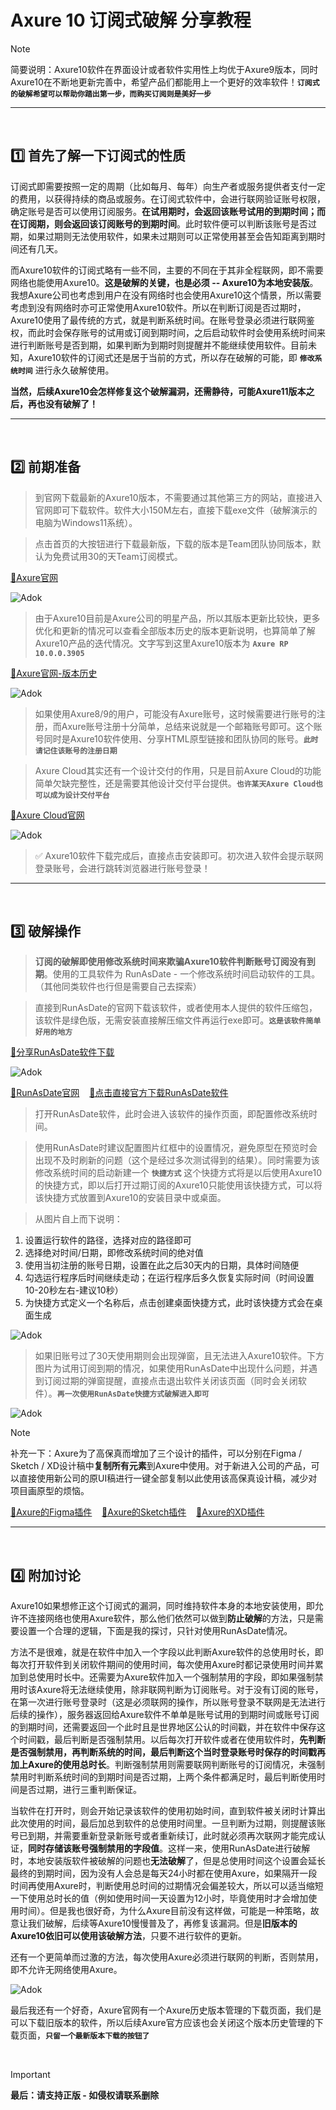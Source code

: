 # Axure 10 订阅式破解 分享教程

> [!NOTE]
> 简要说明：Axure10软件在界面设计或者软件实用性上均优于Axure9版本，同时Axure10在不断地更新完善中，希望产品们都能用上一个更好的效率软件！**```订阅式的破解希望可以帮助你踏出第一步，而购买订阅则是美好一步```**

---
<br>

## 1️⃣ 首先了解一下订阅式的性质

订阅式即需要按照一定的周期（比如每月、每年）向生产者或服务提供者支付一定的费用，以获得持续的商品或服务。在订阅式软件中，会进行联网验证账号权限，确定账号是否可以使用订阅服务。**在试用期时，会返回该账号试用的到期时间；而在订阅期，则会返回该订阅账号的到期时间**。此时软件便可以判断该账号是否过期，如果过期则无法使用软件，如果未过期则可以正常使用甚至会告知距离到期时间还有几天。

而Axure10软件的订阅式略有一些不同，主要的不同在于其非全程联网，即不需要网络也能使用Axure10。**这是破解的关键，也是必须 -- Axure10为本地安装版**。我想Axure公司也考虑到用户在没有网络时也会使用Axure10这个情景，所以需要考虑到没有网络时亦可正常使用Axure10软件。所以在判断订阅是否过期时，Axure10使用了最传统的方式，就是判断系统时间。在账号登录必须进行联网鉴权，而此时会保存账号的试用或订阅到期时间，之后启动软件时会使用系统时间来进行判断账号是否到期，如果判断为到期时则提醒并不能继续使用软件。目前未知，Axure10软件的订阅式还是居于当前的方式，所以存在破解的可能，即 **```修改系统时间```** 进行永久破解使用。

**当然，后续Axure10会怎样修复这个破解漏洞，还需静待，可能Axure11版本之后，再也没有破解了！**

---
<br>

## 2️⃣ 前期准备

> 到官网下载最新的Axure10版本，不需要通过其他第三方的网站，直接进入官网即可下载软件。软件大小150M左右，直接下载exe文件（破解演示的电脑为Windows11系统）。

> 点击首页的大按钮进行下载最新版，下载的版本是Team团队协同版本，默认为免费试用30的天Team订阅模式。

[🔅Axure官网](https://www.axure.com)

![Adok](https://github.com/PM-Geeker-ORG/Adok/assets/143123392/6bbc4052-a373-4116-8de2-7af52d3eddd6)

> 由于Axure10目前是Axure公司的明星产品，所以其版本更新比较快，更多优化和更新的情况可以查看全部版本历史的版本更新说明，也算简单了解Axure10产品的迭代情况。文字写到这里Axure10版本为 **```Axure RP 10.0.0.3905```**

[🔅Axure官网-版本历史](https://www.axure.com/release-history)

![Adok](https://github.com/PM-Geeker-ORG/Adok/assets/143123392/d85db19a-3abc-4bca-bec5-b547e7e6cf80)

> 如果使用Axure8/9的用户，可能没有Axure账号，这时候需要进行账号的注册，而Axure账号注册十分简单，总结来说就是一个邮箱账号即可。这个账号同时是Axure10软件使用、分享HTML原型链接和团队协同的账号。**```此时请记住该账号的注册日期```**

> Axure Cloud其实还有一个设计交付的作用，只是目前Axure Cloud的功能简单欠缺完整性，还是需要其他设计交付平台提供。**```也许某天Axure Cloud也可以成为设计交付平台```**

[🔅Axure Cloud官网](https://app.axure.cloud/app)

![Adok](https://github.com/PM-Geeker-ORG/Adok/assets/143123392/4874d833-c2bb-4d48-93ae-e5c4920285dd)

> ✅ Axure10软件下载完成后，直接点击安装即可。初次进入软件会提示联网登录账号，会进行跳转浏览器进行账号登录！

---
<br>

## 3️⃣ 破解操作

> **订阅的破解即使用修改系统时间来欺骗Axure10软件判断账号订阅没有到期**。使用的工具软件为 RunAsDate - 一个修改系统时间启动软件的工具。（其他同类软件也行但是需要自己去探索）

> 直接到RunAsDate的官网下载该软件，或者使用本人提供的软件压缩包，该软件是绿色版，无需安装直接解压缩文件再运行exe即可。**```这是该软件简单好用的地方```**

[🔅分享RunAsDate软件下载](https://github.com/PM-Geeker-ORG/Adok/raw/main/Axure%2010%20%E8%AE%A2%E9%98%85%E5%BC%8F%E7%A0%B4%E8%A7%A3/RunAsDate.zip)

![Adok](https://github.com/PM-Geeker-ORG/Adok/assets/143123392/306b75fd-41c2-4f02-8c85-85deef6eb25a)

[🔅RunAsDate官网](https://www.nirsoft.net/utils/run_as_date.html) &nbsp;&nbsp; [🔅点击直接官方下载RunAsDate软件](https://www.nirsoft.net/utils/runasdate-x64.zip)

> 打开RunAsDate软件，此时会进入该软件的操作页面，即配置修改系统时间。

> 使用RunAsDate时建议配置图片红框中的设置情况，避免原型在预览时会出现不及时刷新的问题（这个是经过多次测试得到的结果）。同时需要为该修改系统时间的启动新建一个 **```快捷方式```** 这个快捷方式将是以后使用Axure10的快捷方式，即以后打开过期订阅的Axure10只能使用该快捷方式，可以将该快捷方式放置到Axure10的安装目录中或桌面。

> 从图片自上而下说明：
1. 设置运行软件的路径，选择对应的路径即可
2. 选择绝对时间/日期，即修改系统时间的绝对值
3. 使用当初注册的账号日期，设置在此之后30天内的日期，具体时间随便
4. 勾选运行程序后时间继续走动；在运行程序后多久恢复实际时间（时间设置10-20秒左右-建议10秒）
5. 为快捷方式定义一个名称后，点击创建桌面快捷方式，此时该快捷方式会在桌面生成

![Adok](https://github.com/PM-Geeker-ORG/Adok/assets/143123392/5a9c7d4f-f6f1-4feb-83ea-4d680fb01377)

> 如果旧账号过了30天使用期则会出现弹窗，且无法进入Axure10软件。下方图片为试用订阅到期的情况，如果使用RunAsDate中出现什么问题，并遇到订阅过期的弹窗提醒，直接点击退出软件关闭该页面（同时会关闭软件）。**```再一次使用RunAsDate快捷方式破解进入即可```**

![Adok](https://github.com/PM-Geeker-ORG/Adok/assets/143123392/9f8780fa-cf6c-49d5-a215-8b4f4c8f14f5)

> [!NOTE]
> 补充一下：Axure为了高保真而增加了三个设计的插件，可以分别在Figma / Sketch / XD设计稿中**复制所有元素**到Axure中使用。对于新进入公司的产品，可以直接使用新公司的原UI稿进行一键全部复制以此使用该高保真设计稿，减少对项目画原型的烦恼。

[🔅Axure的Figma插件](https://www.figma.com/community/plugin/837098402230990991/axure) &nbsp;&nbsp; [🔅Axure的Sketch插件](https://www.axure.com/axure-sketch-plugin) &nbsp;&nbsp; [🔅Axure的XD插件](https://xd.adobe.com/landing/plugin-download/en/desktop.html?pluginId=2d46a4a0)

---
<br>

## 4️⃣ 附加讨论

Axure10如果想修正这个订阅式的漏洞，同时维持软件本身的本地安装使用，即允许不连接网络也使用Axure软件，那么他们依然可以做到**防止破解**的方法，只是需要设置一个合理的逻辑，下面是我的探讨，只针对使用RunAsDate情况。

方法不是很难，就是在软件中加入一个字段以此判断Axure软件的总使用时长，即每次打开软件到关闭软件期间的使用时间，每次使用Axure时都记录使用时间并累加到总使用时长中。还需要为Axure软件加入一个强制禁用的字段，即如果强制禁用时该Axure将无法继续使用，除非联网判断为订阅账号。对于没有订阅的账号，在第一次进行账号登录时（这是必须联网的操作，所以账号登录不联网是无法进行后续的操作），服务器返回给Axure软件不单单是账号试用的到期时间或账号订阅的到期时间，还需要返回一个此时且是世界地区公认的时间戳，并在软件中保存这个时间戳，最后判断是否强制禁用。以后每次打开软件或者在使用软件时，**先判断是否强制禁用，再判断系统的时间，最后判断这个当时登录账号时保存的时间戳再加上Axure的使用总时长**。判断强制禁用则需要联网判断账号的订阅情况，未强制禁用时判断系统时间的到期时间是否过期，上两个条件都满足时，最后判断使用时间是否过期，进行三重判断保证。

当软件在打开时，则会开始记录该软件的使用初始时间，直到软件被关闭时计算出此次使用的时间，最后加总到软件的总使用时间里。一旦判断为过期，则提醒该账号已到期，并需要重新登录新账号或者重新续订，此时就必须再次联网才能完成认证，**同时存储该账号强制禁用的字段值**。这样一来，使用RunAsDate进行破解时，本地安装版软件被破解的问题也**无法破解**了，但是总使用时间这个设置会延长最终的到期时间，因为没有人会总是每天24小时都在使用Axure，如果隔开一段时间再使用Axure时，判断使用总时间的过期情况会偏差较大，所以可以适当缩短一下使用总时长的值（例如使用时间一天设置为12小时，毕竟使用时才会增加使用时间）。但是我也很好奇，为什么Axure目前没有这样做，可能是一种策略，故意让我们破解，后续等Axure10慢慢普及了，再修复该漏洞。但是**旧版本的Axure10依旧可以使用该破解方法**，只要不进行软件的更新。

还有一个更简单而过激的方法，每次使用Axure必须进行联网的判断，否则禁用，即不允许无网络使用Axure。

![Adok](https://github.com/PM-Geeker-ORG/Adok/assets/143123392/954044af-fede-4091-9820-408ecea5e941)

最后我还有一个好奇，Axure官网有一个Axure历史版本管理的下载页面，我们是可以下载旧版本的软件，所以后续Axure官方应该也会关闭这个版本历史管理的下载页面，**```只留一个最新版本下载的按钮了```**

<br>

> [!IMPORTANT]
> **最后：请支持正版 - 如侵权请联系删除**
